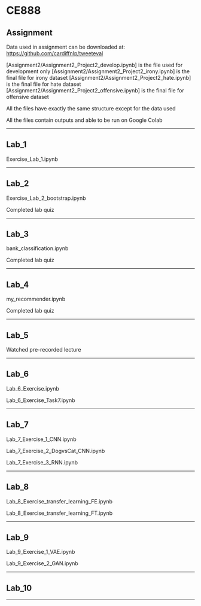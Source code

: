 # CE888

## Assignment
Data used in assignment can be downloaded at: https://github.com/cardiffnlp/tweeteval

[Assignment2/Assignment2_Project2_develop.ipynb] is the file used for development only
[Assignment2/Assignment2_Project2_irony.ipynb] is the final file for irony dataset
[Assignment2/Assignment2_Project2_hate.ipynb] is the final file for hate dataset
[Assignment2/Assignment2_Project2_offensive.ipynb] is the final file for offensive dataset

All the files have exactly the same structure except for the data used

All the files contain outputs and able to be run on Google Colab
***
## Lab_1
Exercise_Lab_1.ipynb
***
## Lab_2
Exercise_Lab_2_bootstrap.ipynb

Completed lab quiz
***
## Lab_3
bank_classification.ipynb

Completed lab quiz
***
## Lab_4
my_recommender.ipynb

Completed lab quiz
***
## Lab_5
Watched pre-recorded lecture
***
## Lab_6
Lab_6_Exercise.ipynb

Lab_6_Exercise_Task7.ipynb
***
## Lab_7
Lab_7_Exercise_1_CNN.ipynb

Lab_7_Exercise_2_DogvsCat_CNN.ipynb

Lab_7_Exercise_3_RNN.ipynb
***
## Lab_8
Lab_8_Exercise_transfer_learning_FE.ipynb

Lab_8_Exercise_transfer_learning_FT.ipynb
***
## Lab_9
Lab_9_Exercise_1_VAE.ipynb

Lab_9_Exercise_2_GAN.ipynb
***
## Lab_10

***
